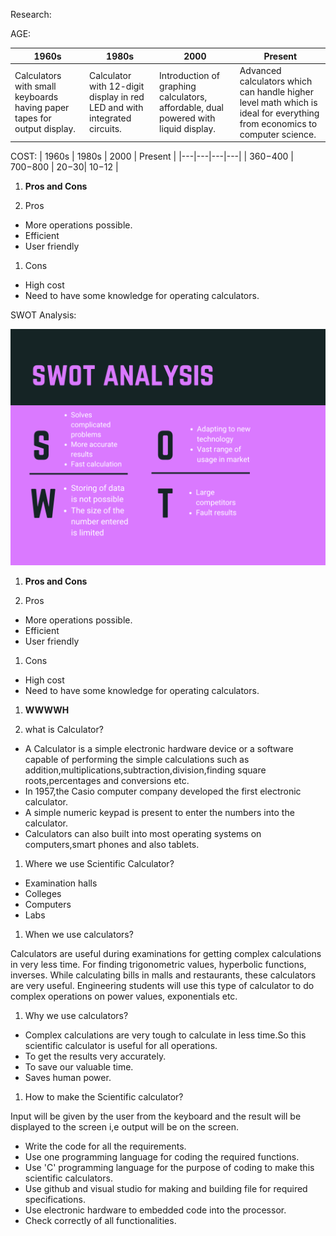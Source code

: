 Research:

AGE:

|1960s   |  1980s | 2000  | Present  |
|---|---|---|---|
|  Calculators with small keyboards having paper tapes for output display. | Calculator with 12-digit display in red LED and with integrated circuits.  | Introduction of graphing calculators, affordable, dual powered with liquid display.|  Advanced calculators which can handle higher level math which is ideal for everything from economics to computer science. |

COST:
|  1960s | 1980s  |  2000 | Present  |
|---|---|---|---|
|  360$-400$ | 700$-800$  |   20$-30$|  10$-12$ |


1. **Pros and Cons**

1. Pros

- More operations possible.
- Efficient
- User friendly

1. Cons

- High cost
- Need to have some knowledge for operating calculators.
    
SWOT Analysis:

![alt text](https://github.com/99003512/SDLC_Calculator/blob/main/Research/SWOT.png)

1. **Pros and Cons**

1. Pros

- More operations possible.
- Efficient
- User friendly

1. Cons

- High cost
- Need to have some knowledge for operating calculators.

1. **WWWWH**

1. what is Calculator?

- A Calculator is a simple electronic hardware device or a software capable of performing the simple calculations such as addition,multiplications,subtraction,division,finding square roots,percentages and conversions etc.
- In 1957,the Casio computer company developed the first electronic calculator.
- A simple numeric keypad is present to enter the numbers into the calculator.
- Calculators can also built into most operating systems on computers,smart phones and also tablets.

1. Where we use Scientific Calculator?

- Examination halls
- Colleges
- Computers
- Labs

1. When we use calculators?

Calculators are useful during examinations for getting complex calculations in very less time. For finding trigonometric values, hyperbolic functions, inverses. While calculating bills in malls and restaurants, these calculators are very useful. Engineering students will use this type of calculator to do complex operations on power values, exponentials etc.

1. Why we use calculators?

- Complex calculations are very tough to calculate in less time.So this scientific calculator is useful for all operations.
- To get the results very accurately.
- To save our valuable time.
- Saves human power.

1. How to make the Scientific calculator?

Input will be given by the user from the keyboard and the result will be displayed to the screen i,e output will be on the screen.

- Write the code for all the requirements.
- Use one programming language for coding the required functions.
- Use &#39;C&#39; programming language for the purpose of coding to make this scientific calculators.
- Use github and visual studio for making and building file for required specifications.
- Use electronic hardware to embedded code into the processor.
- Check correctly of all functionalities.
